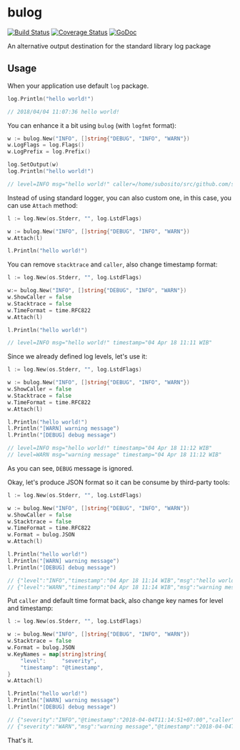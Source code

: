 # bulog

[![Build Status](https://travis-ci.org/bukalapak/bulog.svg?branch=master)](https://travis-ci.org/bukalapak/bulog)
[![Coverage Status](https://img.shields.io/codecov/c/github/bukalapak/bulog.svg)](https://codecov.io/gh/bukalapak/bulog)
[![GoDoc](https://godoc.org/github.com/bukalapak/bulog?status.svg)](https://godoc.org/github.com/bukalapak/bulog)

An alternative output destination for the standard library log package

## Usage

When your application use default `log` package.

```go
log.Println("hello world!")

// 2018/04/04 11:07:36 hello world!
```

You can enhance it a bit using `bulog` (with `logfmt` format):

```go
w := bulog.New("INFO", []string{"DEBUG", "INFO", "WARN"})
w.LogFlags = log.Flags()
w.LogPrefix = log.Prefix()

log.SetOutput(w)
log.Println("hello world!")

// level=INFO msg="hello world!" caller=/home/subosito/src/github.com/subosito/playground/main.go:13 stacktrace="goroutine 1 [running]:\nruntime/debug.Stack(0x0, 0xc42001c100, 0xc420094000)\n\t/usr/lib/go/src/runtime/debug/stack.go:24 +0xa7\ngithub.com/bukalapak/bulog.stacktrace(0x4bcf60, 0xc4200741e0, 0x4d857a)\n\t/home/subosito/src/github.com/bukalapak/bulog/bulog.go:222 +0x22\ngithub.com/bukalapak/bulog.(*Output).parseLine(0xc420084000, 0xc420014170, 0xd, 0x10, 0x4acf479bbbef14b0)\n\t/home/subosito/src/github.com/bukalapak/bulog/bulog.go:144 +0x5a0\ngithub.com/bukalapak/bulog.(*Output).formatLineLogfmt(0xc420084000, 0x4d8279, 0x4, 0xc420014170, 0xd, 0x10, 0xc420088000, 0x0, 0x0)\n\t/home/subosito/src/github.com/bukalapak/bulog/bulog.go:103 +0x81\ngithub.com/bukalapak/bulog.(*Output).formatLine(0xc420084000, 0x4d8279, 0x4, 0xc420014170, 0xd, 0x10, 0xc420014170, 0xd, 0x10)\n\t/home/subosito/src/github.com/bukalapak/bulog/bulog.go:97 +0x6c\ngithub.com/bukalapak/bulog.(*Output).Write(0xc420084000, 0xc420014170, 0xd, 0x10, 0xd, 0xc420014170, 0x0)\n\t/home/subosito/src/github.com/bukalapak/bulog/bulog.go:64 +0x16d\nlog.(*Logger).Output(0xc420078140, 0x2, 0xc420014160, 0xd, 0x0, 0x0)\n\t/usr/lib/go/src/log/log.go:172 +0x1fd\nlog.(*Logger).Println(0xc420078140, 0xc420059f68, 0x1, 0x1)\n\t/usr/lib/go/src/log/log.go:188 +0x6a\nmain.main()\n\t/home/subosito/src/github.com/subosito/playground/main.go:13 +0x1c5\n" timestamp=2018-04-04T11:08:51+07:00
```

Instead of using standard logger, you can also custom one, in this case, you can use `Attach` method:

```go
l := log.New(os.Stderr, "", log.LstdFlags)

w := bulog.New("INFO", []string{"DEBUG", "INFO", "WARN"})
w.Attach(l)

l.Println("hello world!")
```

You can remove `stacktrace` and `caller`, also change timestamp format:

```go
l := log.New(os.Stderr, "", log.LstdFlags)

w:= bulog.New("INFO", []string{"DEBUG", "INFO", "WARN"})
w.ShowCaller = false
w.Stacktrace = false
w.TimeFormat = time.RFC822
w.Attach(l)

l.Println("hello world!")

// level=INFO msg="hello world!" timestamp="04 Apr 18 11:11 WIB"
```

Since we already defined log levels, let's use it:

```go
l := log.New(os.Stderr, "", log.LstdFlags)

w := bulog.New("INFO", []string{"DEBUG", "INFO", "WARN"})
w.ShowCaller = false
w.Stacktrace = false
w.TimeFormat = time.RFC822
w.Attach(l)

l.Println("hello world!")
l.Println("[WARN] warning message")
l.Println("[DEBUG] debug message")

// level=INFO msg="hello world!" timestamp="04 Apr 18 11:12 WIB"
// level=WARN msg="warning message" timestamp="04 Apr 18 11:12 WIB"
```

As you can see, `DEBUG` message is ignored.

Okay, let's produce JSON format so it can be consume by third-party tools:

```go
l := log.New(os.Stderr, "", log.LstdFlags)

w := bulog.New("INFO", []string{"DEBUG", "INFO", "WARN"})
w.ShowCaller = false
w.Stacktrace = false
w.TimeFormat = time.RFC822
w.Format = bulog.JSON
w.Attach(l)

l.Println("hello world!")
l.Println("[WARN] warning message")
l.Println("[DEBUG] debug message")

// {"level":"INFO","timestamp":"04 Apr 18 11:14 WIB","msg":"hello world!"}
// {"level":"WARN","timestamp":"04 Apr 18 11:14 WIB","msg":"warning message"}
```

Put `caller` and default time format back, also change key names for level and timestamp:

```go
l := log.New(os.Stderr, "", log.LstdFlags)

w := bulog.New("INFO", []string{"DEBUG", "INFO", "WARN"})
w.Stacktrace = false
w.Format = bulog.JSON
w.KeyNames = map[string]string{
	"level":     "severity",
	"timestamp": "@timestamp",
}
w.Attach(l)

l.Println("hello world!")
l.Println("[WARN] warning message")
l.Println("[DEBUG] debug message")

// {"severity":"INFO","@timestamp":"2018-04-04T11:14:51+07:00","caller":"/home/subosito/src/github.com/subosito/playground/main.go:14","msg":"hello world!"}
// {"severity":"WARN","msg":"warning message","@timestamp":"2018-04-04T11:14:51+07:00","caller":"/home/subosito/src/github.com/subosito/playground/main.go:15"}
```

That's it.
